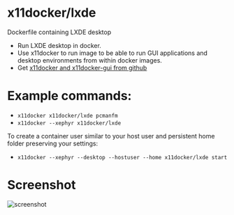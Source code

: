 # x11docker/lxde

Dockerfile containing LXDE desktop
 - Run LXDE desktop in docker. 
 - Use x11docker to run image to be able to run GUI applications and desktop environments from within docker images. 
 - Get [x11docker and x11docker-gui from github](https://github.com/mviereck/x11docker)

# Example commands: 
 - `x11docker x11docker/lxde pcmanfm`
 - `x11docker --xephyr x11docker/lxde`
 
 To create a container user similar to your host user and  persistent home folder preserving your settings:
 - `x11docker --xephyr --desktop --hostuser --home x11docker/lxde start`
 
 # Screenshot
![screenshot](https://raw.githubusercontent.com/mviereck/x11docker/screenshots/screenshot-lxde.png "lxde desktop running in Xephyr window using x11docker")
 
